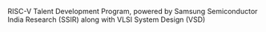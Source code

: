 RISC-V Talent Development Program, powered by Samsung Semiconductor India Research (SSIR) along with VLSI System Design (VSD)
